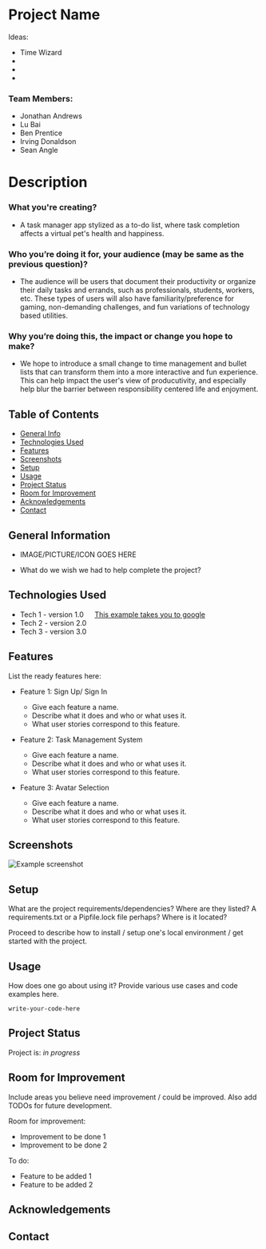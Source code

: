 # Project Name

Ideas:

- Time Wizard
- &nbsp;
- &nbsp;
- &nbsp;

	
### Team Members:
- Jonathan Andrews
- Lu Bai 
- Ben Prentice
- Irving Donaldson
- Sean Angle


# Description 

### What you're creating?
- A task manager app stylized as a to-do list, where task completion affects a virtual pet's health and happiness.

### Who you’re doing it for, your audience (may be same as the previous question)?
- The audience will be users that document their productivity or organize their daily tasks and errands, such as
	professionals, students, workers, etc. These types of users will also have familiarity/preference for 
	gaming, non-demanding challenges, and fun variations of technology based utilities. 

### Why you’re doing this, the impact or change you hope to make?
- We hope to introduce a small change to time management and bullet lists that can transform them into a more interactive and fun
	experience. This can help impact the user's view of producutivity, and especially help blur the barrier
	between responsibility centered life and enjoyment. 


## Table of Contents
* [General Info](#general-information)
* [Technologies Used](#technologies-used)
* [Features](#features)
* [Screenshots](#screenshots)
* [Setup](#setup)
* [Usage](#usage)
* [Project Status](#project-status)
* [Room for Improvement](#room-for-improvement)
* [Acknowledgements](#acknowledgements)
* [Contact](#contact)
<!-- * [License](#license) -->

## General Information

- IMAGE/PICTURE/ICON GOES HERE 
	
- What do we wish we had to help complete the project?

## Technologies Used
- Tech 1 - version 1.0 &emsp; [This example takes you to google](https://www.google.com)
- Tech 2 - version 2.0
- Tech 3 - version 3.0


## Features
List the ready features here:

- Feature 1: Sign Up/ Sign In
	- Give each feature a name.
	- Describe what it does and who or what uses it.
	- What user stories correspond to this feature.
	
- Feature 2: Task Management System
	- Give each feature a name.
	- Describe what it does and who or what uses it.
	- What user stories correspond to this feature.
	
- Feature 3: Avatar Selection
	- Give each feature a name.
	- Describe what it does and who or what uses it.
	- What user stories correspond to this feature.


## Screenshots
![Example screenshot](./img/screenshot.png)
<!-- If you have screenshots you'd like to share, include them here. -->


## Setup
What are the project requirements/dependencies? Where are they listed? A requirements.txt or a Pipfile.lock file perhaps? Where is it located?

Proceed to describe how to install / setup one's local environment / get started with the project.


## Usage
How does one go about using it?
Provide various use cases and code examples here.

`write-your-code-here`


## Project Status
Project is: _in progress_


## Room for Improvement
Include areas you believe need improvement / could be improved. Also add TODOs for future development.

Room for improvement:
- Improvement to be done 1
- Improvement to be done 2

To do:
- Feature to be added 1
- Feature to be added 2


## Acknowledgements



## Contact



<!-- Optional -->
<!-- ## License -->
<!-- This project is open source and available under the [... License](). -->

<!-- You don't have to include all sections - just the one's relevant to your project -->